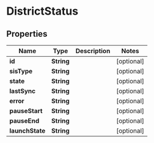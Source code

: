 
# DistrictStatus

## Properties
Name | Type | Description | Notes
------------ | ------------- | ------------- | -------------
**id** | **String** |  |  [optional]
**sisType** | **String** |  |  [optional]
**state** | **String** |  |  [optional]
**lastSync** | **String** |  |  [optional]
**error** | **String** |  |  [optional]
**pauseStart** | **String** |  |  [optional]
**pauseEnd** | **String** |  |  [optional]
**launchState** | **String** |  |  [optional]



